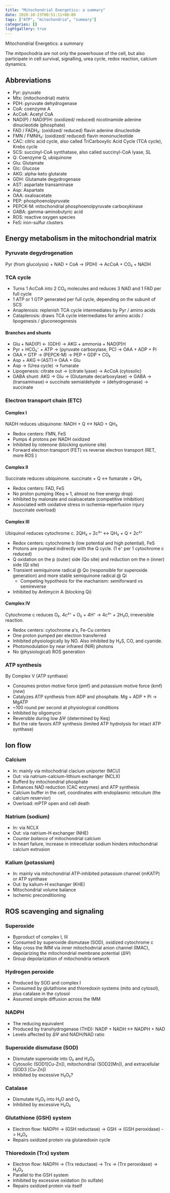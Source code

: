 ```yaml
---
title: "Mitochondrial Energetics: a summary"
date: 2020-10-23T00:51:11+08:00
tags: ["ATP", "mitochondria", "summary"]
categories: []
lightgallery: true
---
```


Mitochondrial Energetics: a summary

<!--more-->

The mitpochodria are not only the powerhouse of the cell, but also participate in cell survival, signalling, urea cycle, redox reaction, calcium dynamics.

## Abbreviations
* Pyr: pyruvate
* Mtx: (mitochondrial) matrix
* PDH: pyruvate dehydrogenase
* CoA: coenzyme A
* AcCoA: Acetyl CoA
* NAD(P) / NAD(P)H: (oxidized/ reduced) nicotinamide adenine dinucleotide (phosphate)
* FAD / FADH₂: (oxidized/ reduced) flavin adenine dinucleotide
* FMN / FMNH₂: (oxidized/ reduced) flavin mononucleotide
* CAC: citric acid cycle, also called TriCarboxylic Acid Cycle (TCA cycle), Krebs cycle
* SCS: succinyl-CoA synthatase, also called succinyl-CoA lyase, SL
* Q: Coenzyme Q, ubiquinone
* Glu: Glutamate
* Glc: Glucose
* AKG: alpha-keto glutarate
* GDH: Glutamate degydrogenase
* AST: aspartate transaminase
* Asp: Aspartate
* OAA: oxaloacetate
* PEP: phosphoenolpyruvate
* PEPCK-M: mitochondrial phosphoenolpyruvate carboxykinase
* GABA: gamma-aminobutyric acid
* ROS: reactive oxygen species
* FeS: iron-sulfur clusters

## Energy metabolism in the mitochondrial matrix

### Pyruvate degydrogenation

Pyr (from glucolysis) + NAD + CoA -> (PDH) -> AcCoA + CO₂ + NADH

### TCA cycle
* Turns 1 AcCoA into 2 CO₂ molecules and reduces 3 NAD and 1 FAD per full cycle
* 1 ATP or 1 GTP generated per full cycle, depending on the subunit of SCS
* Anaplerosis: replenish TCA cycle intermediates by Pyr / amino acids
* Cataplerosis: draws TCA cycle intermediates for amino acids / lipogenesis / gluconeogenesis

#### Branches and shunts
  * Glu + NAD(P) <- (GDH) -> AKG + ammonia + NAD(P)H
  * Pyr + HCO₃⁻ + ATP -> (pyruvate carboxylase, PC) -> OAA + ADP + Pi
  * OAA + GTP -> (PEPCK-M) -> PEP + GDP + CO₂
  * Asp + AKG <-(AST)-> OAA + Glu
  * Asp -> (Urea cycle) -> fumarate
  * Lipogenesis: citrate out -> (citrate lyase) -> AcCoA (cytosolic)
  * GABA shunt: AKG -> Glu -> (Glutamate decarboxylase) -> GABA -> (transaminase)-> succinate semialdehyde -> (dehydrogenase) -> succinate

### Electron transport chain (ETC)

#### Complex I
NADH reduces ubiquinone: NADH + Q <-> NAD + QH₂
* Redox centers: FMN, FeS
* Pumps 4 protons per NADH oxidized
* Inhibited by rotenone (blocking qunione site)
* Forward electron transport (FET) vs reverse electron transport (RET, more ROS )
#### Complex II
Succinate reduces ubiquinone. succinate + Q <-> fumarate + QH₂
* Redox centers: FAD, FeS
* No proton pumping (Keq ≈ 1, almost no free energy drop)
* Inhibited by malonate and oxaloacetate (competitive inhibition)
* Associated with oxidative stress in ischemia-reperfusion injury (succinate overload)
#### Complex III
Ubiquinol reduces cytochrome c. 2QH₂ + 2c³⁺ <-> QH₂ + Q + 2c²⁺
* Redox centers: cytochrome b (low potential and high potential), FeS
* Protons are pumped indirectly with the Q cycle. (1 e⁻ per 1 cytochrome c reduced)
* Q oxidation on the p (outer) side (Qo site) and reduction om the n (inner) side (Qi site)
* Transient semiquinone radical @ Qo (responsible for superoxide generation) and more stable semiquinone radical @ Qi
  * Competing hypothesis for the machanism: semiforward vs semireverse
* Inhibited by Antimycin A (blocking Qi)
#### Complex IV
Cytochrome c reduces O₂. 4c²⁺ + O₂ + 4H⁺ -> 4c³⁺ + 2H₂O, irreversible reaction.
* Redox centers: cytochrome a's, Fe-Cu centers
* One proton pumped per electron transferred
* Inhibited physiologically by NO. Also inhibited by H₂S, CO, and cyanide.
* Photomodulation by near infrared (NIR) photons
* No (physiological) ROS generation

### ATP synthesis
By Complex V (ATP synthase)

* Consumes proton motive force (pmf) and potassium motive force (kmf) (*new*)
* Catalyzes ATP synthesis from ADP and phosphate. Mg + ADP + Pi -> MgATP
* ~100 round per second at physiological conditions
* Inhibited by oligomycin
* Reversible during low ΔΨ (determined by Keq)
* But the rate favors ATP synthesis (limited ATP hydrolysis for intact ATP synthase)

## Ion flow
### Calcium
* In: mainly via mitochodrial clacium uniporter (MCU)
* Out: via natrium-calcium-lithium exchanger (NCLX)
* Bufferd by mitochondrial phosphate
* Enhances NAD reduction (CAC enzymes) and ATP synthesis
* Calcium buffer in the cell, coordinates with endoplasmic reticulum (the calcium reservior)
* Overload: mPTP open and cell death
### Natrium (sodium)
* In: via NCLX
* Out: via natrium-H exchanger (NHE)
* *Counter balance* of mitochondrial calcium
* In heart failure, increase in intrecellular sodium hinders mitochondrial calcium extrusion
### Kalium (potassium)
* In: mainly via mitochondrial ATP-inhibited potassium channel (mKATP) or ATP synthase
* Out: by kalium-H exchanger (KHE)
* Mitochondrial volume balance
* Ischemic preconditioning

## ROS scavenging and signaling
### Superoxide
* Byproduct of complex I, III
* Consumed by superoxide dismutase (SOD), oxidized cytochrome c
* May cross the IMM via inner mitochodnrial anion channel (IMAC), depolarizing the mitochondrial membrane potential (ΔΨ)
* Group depolarization of mitochondria network
### Hydrogen peroxide
* Produced by SOD and complex I
* Consumed by glutathione and thioredoxin systems (mito and cytosol), plus catalase in the cytosol
* Assumed simple diffusion across the IMM
### NADPH
* The reducing equivalent
* Produced by transhydrogenase (THD): NADP + NADH <-> NADPH + NAD
* Levels affected by ΔΨ and NADH/NAD ratio
### Superoxide dismutase (SOD)
* Dismutate superoxide into O₂ and H₂O₂
* Cytosolic (SOD1[Cu-Zn]), mitochondrial (SOD2[Mn]), and extracellular (SOD3 [Cu-Zn])
* Inhibited by excessive H₂O₂?
### Catalase
* Dismutate H₂O₂ into H₂O and O₂
* Inhibited by excessive H₂O₂
### Glutathione (GSH) system
* Electron flow: NADPH -> (GSH reductase) -> GSH -> (GSH peroxidase) -> H₂O₂
* Repairs oxidized protein via glutaredoxin cycle
### Thioredoxin (Trx) system
* Electron flow: NADPH -> (Trx reductase) -> Trx -> (Trx peroxidase) -> H₂O₂
* Parallel to the GSH system
* Inhibited by excessive oxidation (to sulfate)
* Repairs oxidized protein via itself
